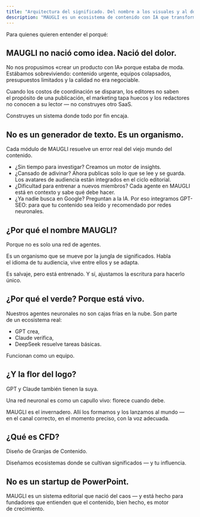 ```yaml
---
title: "Arquitectura del significado. Del nombre a los visuales y al dominio"
description: "MAUGLI es un ecosistema de contenido con IA que transforma el caos editorial en un proceso fluido, combinando la creatividad de GPT, la verificación de Claude y DeepSeek para tareas básicas, entregando contenido de alta calidad orientado a la audiencia que destaca tanto en buscadores como en redes neuronales."
---
```

Para quienes quieren entender el porqué:

## MAUGLI no nació como idea. Nació del dolor.

No nos propusimos «crear un producto con IA» porque estaba de moda. Estábamos sobreviviendo: contenido urgente, equipos colapsados, presupuestos limitados y la calidad no era negociable.

Cuando los costos de coordinación se disparan, los editores no saben el propósito de una publicación, el marketing tapa huecos y los redactores no conocen a su lector — no construyes otro SaaS.

Construyes un sistema donde todo por fin encaja.

## No es un generador de texto. Es un organismo.

Cada módulo de MAUGLI resuelve un error real del viejo mundo del contenido.

- ¿Sin tiempo para investigar? Creamos un motor de insights.
- ¿Cansado de adivinar? Ahora publicas solo lo que se lee y se guarda. Los avatares de audiencia están integrados en el ciclo editorial.
- ¿Dificultad para entrenar a nuevos miembros? Cada agente en MAUGLI está en contexto y sabe qué debe hacer.
- ¿Ya nadie busca en Google? Preguntan a la IA. Por eso integramos GPT-SEO: para que tu contenido sea leído y recomendado por redes neuronales.

## ¿Por qué el nombre MAUGLI?

Porque no es solo una red de agentes.

Es un organismo que se mueve por la jungla de significados. Habla el idioma de tu audiencia, vive entre ellos y se adapta.

Es salvaje, pero está entrenado. Y sí, ajustamos la escritura para hacerlo único.

## ¿Por qué el verde? Porque está vivo.

Nuestros agentes neuronales no son cajas frías en la nube. Son parte de un ecosistema real:

- GPT crea,
- Claude verifica,
- DeepSeek resuelve tareas básicas.

Funcionan como un equipo.

## ¿Y la flor del logo?

GPT y Claude también tienen la suya.

Una red neuronal es como un capullo vivo: florece cuando debe.

MAUGLI es el invernadero. Allí los formamos y los lanzamos al mundo — en el canal correcto, en el momento preciso, con la voz adecuada.

## ¿Qué es CFD?

Diseño de Granjas de Contenido.

Diseñamos ecosistemas donde se cultivan significados — y tu influencia.

## No es un startup de PowerPoint.

MAUGLI es un sistema editorial que nació del caos — y está hecho para fundadores que entienden que el contenido, bien hecho, es motor de crecimiento.